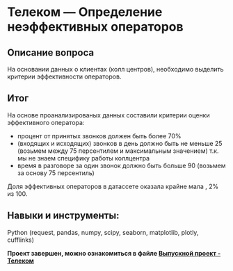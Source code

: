 # Телеком — Определение неэффективных операторов

## Описание вопроса
 На основании данных о клиентах (колл центров), необходимо выделить критерии эффективности операторов.
 
## Итог
На основе проанализированых данных составили критерии оценки эффективного оператора:

* процент от принятых звонков должен быть более 70%
* (входящих и исходящих) звонков в день должно быть не меньше 25 (возьмем между 75 персентилем и максимальным значением) т.к. мы не знаем специфику работы коллцентра
* время в разговоре за один звонок должно быть больше 90 (возьмем за основу 75 персентиль)

Доля эффективных операторов в датассете оказала крайне мала , 2% из 100.

 ## Навыки и инструменты:
 Python (request, pandas, numpy, scipy, seaborn, matplotlib, plotly, cufflinks)
 
 **Проект завершен, можно ознакомиться в файле [Выпускной проект - Телеком](https://github.com/VeniaminSh/Practicum_Projects/blob/main/Выпускной%20проект.%20Телеком%20—%20Определение%20неэффективных%20операторов/Выпускной%20проект.%20Телеком%20—%20Определение%20неэффективных%20операторов..ipynb)**
